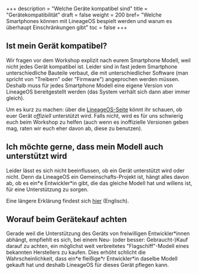 +++
description = "Welche Geräte kompatibel sind"
title = "Gerätekompatibilität"
draft = false
weight = 200
bref= "Welche Smartphones können mit LineageOS bespielt werden und warum es überhaupt Einschränkungen gibt"
toc = false
+++

## Ist mein Gerät kompatibel?

Wir fragen vor dem Workshop explizit nach eurem Smartphone Modell, weil nicht jedes Gerät kompatibel ist. Leider sind in fast jedem Smartphone unterschiedliche Bauteile verbaut, die mit unterschiedlicher Software (man spricht von "Treibern" oder "Firmware") angeprochen werden müssen. Deshalb muss für jedes Smartphone Modell eine eigene Version von LineageOS bereitgestellt werden (das System verhält sich dann aber immer gleich).

Um es kurz zu machen: über die [LineageOS-Seite](https://wiki.lineageos.org/devices/) könnt ihr schauen, ob euer Gerät *offiziell* unterstützt wird. Falls nicht, wird es für uns schwierig euch beim Workshop zu helfen (auch wenn es inoffizielle Versionen geben mag, raten wir euch eher davon ab, diese zu benutzen).

## Ich möchte gerne, dass mein Modell auch unterstützt wird

Leider lässt es sich nicht beeinflussen, ob ein Gerät unterstützt wird oder nicht. Denn da LineageOS ein Gemeinschafts-Projekt ist, hängt alles davon ab, ob es ein&ast;e Entwickler&ast;in gibt, die das gleiche Modell hat und willens ist, für eine Unterstützung zu sorgen.

Eine längere Erklärung findest sich [hier](https://wiki.lineageos.org/device_requests.html) (Englisch).

## Worauf beim Gerätekauf achten

Gerade weil die Unterstützung des Geräts von freiwilligen Entwickler&ast;innen abhängt, empfiehlt es sich, bei einem Neu- (oder besser: Gebraucht-)Kauf darauf zu achten, ein möglichst weit verbreitetes "Flagschiff"-Modell eines bekannten Herstellers zu kaufen. Dies erhöht schlicht die Wahrscheinlichkeit, dass ein&ast;e fleißige&ast;r Entwickler&ast;in daselbe Modell gekauft hat und deshalb LineageOS für dieses Gerät pflegen kann.
